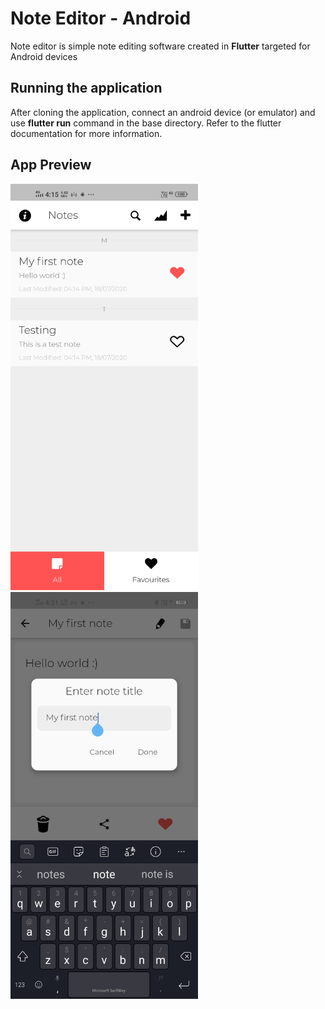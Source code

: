 # Note Editor - Android

Note editor is simple note editing software created in  **Flutter** targeted for Android devices

## Running the application

After cloning the application, connect an android device (or emulator) and use **flutter run** command in the base directory. Refer to the flutter documentation for more information.

## App Preview

<p float="left">
  <img src="https://github.com/kay-af/simple-note-editor/blob/master/preview/shot1.jpg?raw=true" width="300" alt="Preview 1"/>
  <img src="https://github.com/kay-af/simple-note-editor/blob/master/preview/shot2.jpg?raw=true" width="300" alt="Preview 2"/>
</p>